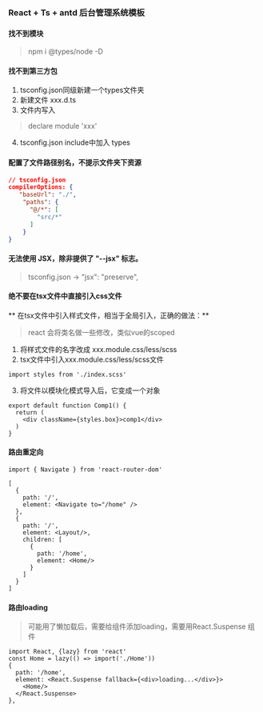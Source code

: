 ### React + Ts + antd 后台管理系统模板

#### 找不到模块
> npm i @types/node -D

#### 找不到第三方包
1. tsconfig.json同级新建一个types文件夹
2. 新建文件 xxx.d.ts
3. 文件内写入
> declare module 'xxx'

4. tsconfig.json  include中加入 types

#### 配置了文件路径别名，不提示文件夹下资源
```json
// tsconfig.json
compilerOptions: {
   "baseUrl": "./",
    "paths": {
      "@/*": [
        "src/*"
      ]
    }
}
```

#### 无法使用 JSX，除非提供了 "--jsx" 标志。
> tsconfig.json -> "jsx": "preserve",

#### 绝不要在tsx文件中直接引入css文件
** 在tsx文件中引入样式文件，相当于全局引入，正确的做法：**
> react 会将类名做一些修改，类似vue的scoped
1. 将样式文件的名字改成 xxx.module.css/less/scss
2. tsx文件中引入xxx.module.css/less/scss文件
```tsx
import styles from './index.scss'
```
3. 将文件以模块化模式导入后，它变成一个对象
```tsx
export default function Comp1() {
  return (
    <div className={styles.box}>comp1</div>
  )
}
```
#### 路由重定向
```tsx
import { Navigate } from 'react-router-dom'

[
  {
    path: '/',
    element: <Navigate to="/home" />
  },
  {
    path: '/',
    element: <Layout/>,
    children: [
      {
        path: '/home',
        element: <Home/>
      }
    ]
  }
]
```
#### 路由loading
> 可能用了懒加载后，需要给组件添加loading，需要用React.Suspense 组件
```tsx
import React, {lazy} from 'react'
const Home = lazy(() => import('./Home'))
{
  path: '/home',
  element: <React.Suspense fallback={<div>loading...</div>}>
    <Home/>
  </React.Suspense>
},
```
